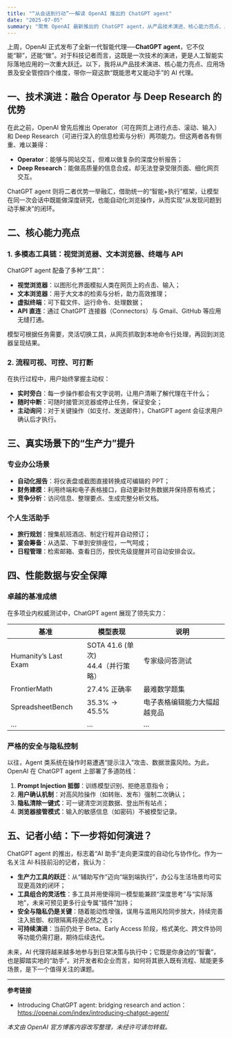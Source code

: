 ```yaml
---
title: "“从会话到行动”──解读 OpenAI 推出的 ChatGPT agent"
date: "2025-07-05"
summary: "聚焦 OpenAI 最新推出的 ChatGPT agent，从产品技术演进、核心能力亮点、应用场景及安全管控四个维度一探究竟。"
---
```


上周，OpenAI 正式发布了全新一代智能代理──**ChatGPT agent**，它不仅能“聊”，还能“做”。对于科技记者而言，这既是一次技术的演进，更是人工智能实际落地应用的一次重大跃迁。以下，我将从产品技术演进、核心能力亮点、应用场景及安全管控四个维度，带你一窥这款“既能思考又能动手”的 AI 代理。

## 一、技术演进：融合 Operator 与 Deep Research 的优势

在此之前，OpenAI 曾先后推出 Operator（可在网页上进行点击、滚动、输入）和 Deep Research（可进行深入的信息检索与分析）两项能力。但这两者各有侧重、难以兼得：

- **Operator**：能够与网站交互，但难以做复杂的深度分析报告；
- **Deep Research**：能做高质量的信息合成，却无法登录受限页面、细化网页交互。

ChatGPT agent 则将二者优势一举融汇，借助统一的“智能+执行”框架，让模型在同一次会话中既能做深度研究，也能自动化浏览操作，从而实现“从发现问题到动手解决”的闭环。

## 二、核心能力亮点

### 1. 多模态工具链：视觉浏览器、文本浏览器、终端与 API

ChatGPT agent 配备了多种“工具”：

- **视觉浏览器**：以图形化界面模拟人类在网页上的点击、输入；
- **文本浏览器**：用于大文本的检索与分析，助力高效推理；
- **虚拟终端**：可下载文件、运行命令、处理数据；
- **API 直连**：通过 ChatGPT 连接器（Connectors）与 Gmail、GitHub 等应用无缝打通。

模型可根据任务需要，灵活切换工具，从网页抓取到本地命令行处理，再回到浏览器呈现结果。

### 2. 流程可视、可控、可打断

在执行过程中，用户始终掌握主动权：

- **实时旁白**：每一步操作都会有文字说明，让用户清晰了解代理在干什么；
- **随时中断**：可随时接管浏览器或停止任务，保证安全；
- **主动询问**：对于关键操作（如支付、发送邮件），ChatGPT agent 会征求用户确认后才执行。

## 三、真实场景下的“生产力”提升

### 专业办公场景

- **自动化报告**：将仪表盘或截图直接转换成可编辑的 PPT；
- **财务建模**：利用终端和电子表格接口，自动更新财务数据并保持原有格式；
- **竞争分析**：访问信息、整理要点、生成完整分析文档。

### 个人生活助手

- **旅行规划**：搜集航班酒店、制定行程并自动预订；
- **宴会筹备**：从选菜、下单到安排座位，一气呵成；
- **日程管理**：检索邮箱、查看日历，按优先级提醒并可自动安排会议。

## 四、性能数据与安全保障

### 卓越的基准成绩

在多项业内权威测试中，ChatGPT agent 展现了领先实力：

| 基准               | 模型表现          | 说明                           |
|--------------------|-------------------|--------------------------------|
| Humanity’s Last Exam | SOTA 41.6 (单次)<br>44.4（并行策略） | 专家级问答测试                  |
| FrontierMath       | 27.4% 正确率      | 最难数学题集                    |
| SpreadsheetBench   | 35.3% → 45.5%     | 电子表格编辑能力大幅超越竞品     |
| …                  | …                 | …                              |

### 严格的安全与隐私控制

以往，Agent 类系统在操作时易遭遇“提示注入”攻击、数据泄露风险。为此，OpenAI 在 ChatGPT agent 上部署了多道防线：

1. **Prompt Injection 抵御**：训练模型识别、拒绝恶意指令；
2. **用户确认机制**：对高风险操作（如转账、发布）强制二次确认；
3. **隐私清除一键式**：可一键清空浏览数据、登出所有站点；
4. **浏览器接管模式**：输入的敏感信息（如密码）不被模型记录。

## 五、记者小结：下一步将如何演进？

ChatGPT agent 的推出，标志着“AI 助手”走向更深度的自动化与协作化。作为一名关注 AI·科技前沿的记者，我认为：

- **生产力工具的跃迁**：从“辅助写作”迈向“端到端执行”，办公与生活场景均可实现更高效的闭环；
- **工具组合的灵活性**：多工具并用使得同一模型能兼顾“深度思考”与“实际落地”，未来可预见更多行业专属“插件”加持；
- **安全与隐私仍是关键**：随着能动性增强，误用与滥用风险同步放大，持续完善注入抵御、权限隔离将是必然之选；
- **可持续演进**：当前仍处于 Beta、Early Access 阶段，格式美化、跨文件协同等功能仍需打磨，期待后续迭代。

未来，AI 代理将越来越多地参与到日常决策与执行中；它既是你身边的“智囊”，也是脚踏实地的“助手”。对开发者和企业而言，如何将其嵌入既有流程、赋能更多场景，是下一个值得关注的课题。

---

**参考链接**  
- Introducing ChatGPT agent: bridging research and action：https://openai.com/index/introducing-chatgpt-agent/

*本文由 OpenAI 官方博客内容改写整理，未经许可请勿转载。*

